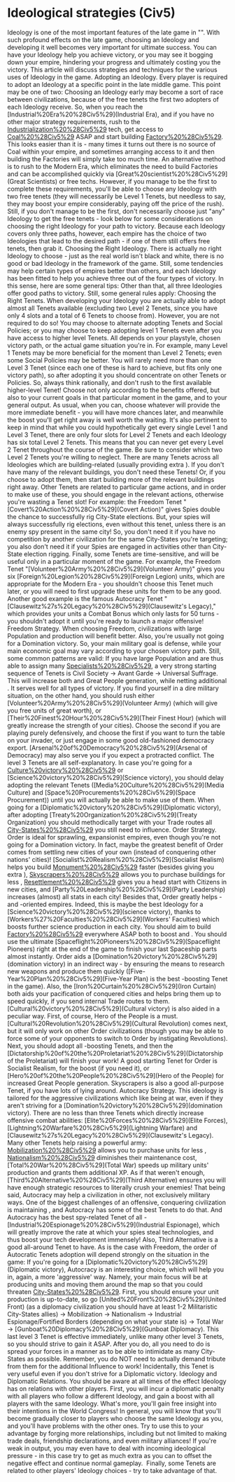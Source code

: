 # Ideological strategies (Civ5)

Ideology is one of the most important features of the late game in "". With such profound effects on the late game, choosing an Ideology and developing it well becomes very important for ultimate success. You can have your Ideology help you achieve victory, or you may see it bogging down your empire, hindering your progress and ultimately costing you the victory. This article will discuss strategies and techniques for the various uses of Ideology in the game. 
Adopting an Ideology.
Every player is required to adopt an Ideology at a specific point in the late middle game. This point may be one of two:
Choosing an Ideology early may become a sort of race between civilizations, because of the free tenets the first two adopters of each Ideology receive. So, when you reach the [Industrial%20Era%20%28Civ5%29](Industrial Era), and if you have no other major strategy requirements, rush to the [Industrialization%20%28Civ5%29](Industrialization) tech, get access to [Coal%20%28Civ5%29](Coal) ASAP and start building [Factory%20%28Civ5%29](Factories). This looks easier than it is - many times it turns out there is no source of Coal within your empire, and sometimes arranging access to it and then building the Factories will simply take too much time. An alternative method is to rush to the Modern Era, which eliminates the need to build Factories and can be accomplished quickly via [Great%20scientist%20%28Civ5%29](Great Scientists) or free techs.
However, if you manage to be the first to complete these requirements, you'll be able to choose any Ideology with two free tenets (they will necessarily be Level 1 Tenets, but needless to say, they may boost your empire considerably, paying off the price of the rush). Still, if you don't manage to be the first, don't necessarily choose just "any" Ideology to get the free tenets - look below for some considerations on choosing the right Ideology for your path to victory. Because each Ideology covers only three paths, however, each empire has the choice of two Ideologies that lead to the desired path - if one of them still offers free tenets, then grab it.
Choosing the Right Ideology.
There is actually no right Ideology to choose - just as the real world isn't black and white, there is no good or bad Ideology in the framework of the game. Still, some tendencies may help certain types of empires better than others, and each Ideology has been fitted to help you achieve three out of the four types of victory. In this sense, here are some general tips:
Other than that, all three Ideologies offer good paths to victory. Still, some general rules apply:
Choosing the Right Tenets.
When developing your Ideology you are actually able to adopt almost all Tenets available (excluding two Level 2 Tenets, since you have only 4 slots and a total of 6 Tenets to choose from). However, you are not required to do so! You may choose to alternate adopting Tenets and Social Policies; or you may choose to keep adopting level 1 Tenets even after you have access to higher level Tenets. All depends on your playstyle, chosen victory path, or the actual game situation you're in. For example, many Level 1 Tenets may be more beneficial for the moment than Level 2 Tenets; even some Social Policies may be better. You will rarely need more than one Level 3 Tenet (since each one of these is hard to achieve, but fits only one victory path), so after adopting it you should concentrate on other Tenets or Policies. 
So, always think rationally, and don't rush to the first available higher-level Tenet! Choose not only according to the benefits offered, but also to your current goals in that particular moment in the game, and to your general output. As usual, when you can, choose whatever will provide the more immediate benefit - you will have more chances later, and meanwhile the boost you'll get right away is well worth the waiting.
It's also pertinent to keep in mind that while you could hypothetically get every single Level 1 and Level 3 Tenet, there are only four slots for Level 2 Tenets and each Ideology has six total Level 2 Tenets. This means that you can never get every Level 2 Tenet throughout the course of the game. Be sure to consider which two Level 2 Tenets you're willing to neglect.
There are many Tenets across all Ideologies which are building-related (usually providing extra ). If you don't have many of the relevant buildings, you don't need these Tenets! Or, if you choose to adopt them, then start building more of the relevant buildings right away.
Other Tenets are related to particular game actions, and in order to make use of these, you should engage in the relevant actions, otherwise you're wasting a Tenet slot! For example: the Freedom Tenet "[Covert%20Action%20%28Civ5%29](Covert Action)" gives Spies double the chance to successfully rig City-State elections. But, your spies will always successfully rig elections, even without this tenet, unless there is an enemy spy present in the same city! So, you don't need it if you have no competition by another civilization for the same City-States you're targeting; you also don't need it if your Spies are engaged in activities other than City-State election rigging.
Finally, some Tenets are time-sensitive, and will be useful only in a particular moment of the game. For example, the Freedom Tenet "[Volunteer%20Army%20%28Civ5%29](Volunteer Army)" gives you six [Foreign%20Legion%20%28Civ5%29](Foreign Legion) units, which are appropriate for the Modern Era - you shouldn't choose this Tenet much later, or you will need to first upgrade these units for them to be any good. Another good example is the famous Autocracy Tenet "[Clausewitz%27s%20Legacy%20%28Civ5%29](Clausewitz's Legacy)," which provides your units a Combat Bonus which only lasts for 50 turns - you shouldn't adopt it until you're ready to launch a major offensive!
Freedom Strategy.
When choosing Freedom, civilizations with large Population and production will benefit better. Also, you're usually not going for a Domination victory. So, your main military goal is defense, while your main economic goal may vary according to your chosen victory path. Still, some common patterns are valid:
If you have large Population and are thus able to assign many [Specialists%20%28Civ5%29](Specialists), a very strong starting sequence of Tenets is Civil Society -&gt; Avant Garde -&gt; Universal Suffrage. This will increase both and Great People generation, while netting additional . It serves well for all types of victory. 
If you find yourself in a dire military situation, on the other hand, you should rush either [Volunteer%20Army%20%28Civ5%29](Volunteer Army) (which will give you free units of great worth), or [Their%20Finest%20Hour%20%28Civ5%29](Their Finest Hour) (which will greatly increase the strength of your cities). Choose the second if you are playing purely defensively, and choose the first if you want to turn the table on your invader, or just engage in some good old-fashioned democracy export. [Arsenal%20of%20Democracy%20%28Civ5%29](Arsenal of Democracy) may also serve you if you expect a protracted conflict. 
The level 3 Tenets are all self-explanatory. In case you're going for a [Culture%20victory%20%28Civ5%29](Culture) or [Science%20victory%20%28Civ5%29](Science victory), you should delay adopting the relevant Tenets ([Media%20Culture%20%28Civ5%29](Media Culture) and [Space%20Procurements%20%28Civ5%29](Space Procurement)) until you will actually be able to make use of them. When going for a [Diplomatic%20victory%20%28Civ5%29](Diplomatic victory), after adopting [Treaty%20Organization%20%28Civ5%29](Treaty Organization) you should methodically target with your Trade routes all [City-States%20%28Civ5%29](City-States) you still need to influence. 
Order Strategy.
Order is ideal for sprawling, expansionist empires, even though you're not going for a Domination victory. In fact, maybe the greatest benefit of Order comes from settling new cities of your own (instead of conquering other nations' cities)! [Socialist%20Realism%20%28Civ5%29](Socialist Realism) helps you build [Monument%20%28Civ5%29](Monuments) faster (besides giving you extra ), [Skyscrapers%20%28Civ5%29](Skyscrapers) allows you to purchase buildings for less , [Resettlement%20%28Civ5%29](Resettlement) gives you a head start with Citizens in new cities, and [Party%20Leadership%20%28Civ5%29](Party Leadership) increases (almost) all stats in each city! 
Besides that, Order greatly helps - and -oriented empires. Indeed, this is maybe the best Ideology for a [Science%20victory%20%28Civ5%29](science victory), thanks to [Workers%27%20Faculties%20%28Civ5%29](Workers' Faculties) which boosts further science production in each city. You should aim to build [Factory%20%28Civ5%29](Factories) everywhere ASAP both to boost and . You should use the ultimate [Spaceflight%20Pioneers%20%28Civ5%29](Spaceflight Pioneers) right at the end of the game to finish your last Spaceship parts almost instantly. 
Order aids a [Domination%20victory%20%28Civ5%29](domination victory) in an indirect way - by ensuring the means to research new weapons and produce them quickly ([Five-Year%20Plan%20%28Civ5%29](Five-Year Plan) is the best -boosting Tenet in the game). Also, the [Iron%20Curtain%20%28Civ5%29](Iron Curtain) both aids your pacification of conquered cities and helps bring them up to speed quickly, if you send internal Trade routes to them. 
[Cultural%20victory%20%28Civ5%29](Cultural victory) is also aided in a peculiar way. First, of course, Hero of the People is a must. [Cultural%20Revolution%20%28Civ5%29](Cultural Revolution) comes next, but it will only work on other Order civilizations (though you may be able to force some of your opponents to switch to Order by instigating Revolutions). Next, you should adopt all -boosting Tenets, and then the [Dictatorship%20of%20the%20Proletariat%20%28Civ5%29](Dictatorship of the Proletariat) will finish your work! 
A good starting Tenet for Order is Socialist Realism, for the boost (if you need it), or [Hero%20of%20the%20People%20%28Civ5%29](Hero of the People) for increased Great People generation. Skyscrapers is also a good all-purpose Tenet, if you have lots of lying around. 
Autocracy Strategy.
This ideology is tailored for the aggressive civilizations which like being at war, even if they aren't striving for a [Domination%20victory%20%28Civ5%29](domination victory). There are no less than three Tenets which directly increase offensive combat abilities: [Elite%20Forces%20%28Civ5%29](Elite Forces), [Lightning%20Warfare%20%28Civ5%29](Lightning Warfare) and [Clausewitz%27s%20Legacy%20%28Civ5%29](Clausewitz's Legacy). Many other Tenets help raising a powerful army: [Mobilization%20%28Civ5%29](Mobilization) allows you to purchase units for less , [Nationalism%20%28Civ5%29](Nationalism) diminishes their maintenance cost, [Total%20War%20%28Civ5%29](Total War) speeds up military units' production and grants them additional XP. As if that weren't enough, [Third%20Alternative%20%28Civ5%29](Third Alternative) ensures you will have enough strategic resources to literally crush your enemies! 
That being said, Autocracy may help a civilization in other, not exclusively military ways. One of the biggest challenges of an offensive, conquering civilization is maintaining , and Autocracy has some of the best Tenets to do that. And Autocracy has the best spy-related Tenet of all - [Industrial%20Espionage%20%28Civ5%29](Industrial Espionage), which will greatly improve the rate at which your spies steal technologies, and thus boost your tech development immensely! Also, Third Alternative is a good all-around Tenet to have. 
As is the case with Freedom, the order of Autocratic Tenets adoption will depend strongly on the situation in the game:
If you're going for a [Diplomatic%20victory%20%28Civ5%29](Diplomatic victory), Autocracy is an interesting choice, which will help you in, again, a more 'aggressive' way. Namely, your main focus will be at producing units and moving them around the map so that you could threaten [City-States%20%28Civ5%29](City-States). First, you should ensure your unit production is up-to-date, so go [United%20Front%20%28Civ5%29](United Front) (as a diplomacy civilization you should have at least 1-2 Militaristic City-States allies) -&gt; Mobilization -&gt; Nationalism -&gt; Industrial Espionage/Fortified Borders (depending on what your state is) -&gt; Total War -&gt; [Gunboat%20Diplomacy%20%28Civ5%29](Gunboat Diplomacy). This last level 3 Tenet is effective immediately, unlike many other level 3 Tenets, so you should strive to gain it ASAP. After you do, all you need to do is spread your forces in a manner as to be able to intimidate as many City-States as possible. Remember, you do NOT need to actually demand tribute from them for the additional Influence to work! Incidentally, this Tenet is very useful even if you don't strive for a Diplomatic victory. 
Ideology and Diplomatic Relations.
You should be aware at all times of the effect Ideology has on relations with other players. First, you will incur a diplomatic penalty with all players who follow a different Ideology, and gain a boost with all players with the same Ideology. What's more, you'll gain free insight into their intentions in the World Congress! In general, you will know that you'll become gradually closer to players who choose the same Ideology as you, and you'll have problems with the other ones.
Try to use this to your advantage by forging more relationships, including but not limited to making trade deals, friendship declarations, and even military alliances! If you're weak in output, you may even have to deal with incoming ideological pressure - in this case try to get as much extra as you can to offset the negative effect and continue normal gameplay. 
Finally, some Tenets are related to other players' Ideology choices - try to take advantage of that. 